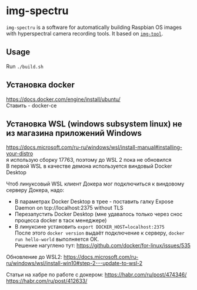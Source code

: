 # img-spectru

`img-spectru` is a software for automatically building Raspbian OS images with hyperspectral camera recording tools. It based on [`img-tool`](https://github.com/urpylka/img-tool).

## Usage

Run `./build.sh`

## Установка docker
https://docs.docker.com/engine/install/ubuntu/
<br>Ставить - docker-ce

## Установка WSL (windows subsystem linux) не из магазина приложений Windows
https://docs.microsoft.com/ru-ru/windows/wsl/install-manual#installing-your-distro
<br>я использую сборку 17763, поэтому до WSL 2 пока не обновился
<br>В первой WSL в качестве демона используется виндовый Docker Desktop

Чтоб линуксовый WSL клиент Докера мог подключиться к виндовому серверу Докера, надо:
- В параметрах Docker Desktop в трее - поставить галку Expose Daemon on tcp://localhost:2375 without TLS
- Перезапустить Docker Desktop (мне удавалось только через снос процесса docker в таск менеджере)
- В линуксине установить `export DOCKER_HOST=localhost:2375`
<br>После этого `docker version` выдаёт подключение к серверу, `docker run hello-world` выполняется ОК.
<br>Решение нагуглено тут: https://github.com/docker/for-linux/issues/535

Обновление до WSL2:
https://docs.microsoft.com/ru-ru/windows/wsl/install-win10#step-2---update-to-wsl-2

Статьи на хабре по работе с докером:
https://habr.com/ru/post/474346/
https://habr.com/ru/post/412633/
